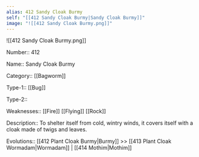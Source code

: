 ```yaml
---
alias: 412 Sandy Cloak Burmy
self: "[[412 Sandy Cloak Burmy|Sandy Cloak Burmy]]"
image: "![[412 Sandy Cloak Burmy.png]]"
---
```


![[412 Sandy Cloak Burmy.png]]


Number:: 412

Name:: Sandy Cloak Burmy

Category:: [[Bagworm]]

Type-1:: [[Bug]]

Type-2:: 

Weaknesses:: [[Fire]] [[Flying]] [[Rock]] 

Description:: To shelter itself from cold, wintry winds, it covers itself with a cloak made of twigs and leaves.

Evolutions:: [[412 Plant Cloak Burmy|Burmy]] >> [[413 Plant Cloak Wormadam|Wormadam]] | [[414 Mothim|Mothim]]